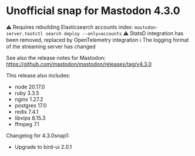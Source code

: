 # Unofficial snap for Mastodon 4.3.0

⚠️ Requires rebuilding Elasticsearch accounts index: `mastodon-server.tootctl search deploy --only=accounts`
⚠️ StatsD integration has been removed, replaced by OpenTelemetry integration
ℹ️ The logging format of the streaming server has changed

See also the release notes for Mastodon: https://github.com/mastodon/mastodon/releases/tag/v4.3.0

This release also includes:

* node 20.17.0
* ruby 3.3.5
* nginx 1.27.2
* postgres 17.0
* redis 7.4.1
* libvips 8.15.3
* ffmpeg 7.1

Changelog for 4.3.0snap1:

* Upgrade to bird-ui 2.0.1

